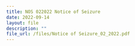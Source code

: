 ```yaml
---
title: NOS 022022 Notice of Seizure
date: 2022-09-14
layout: file
description: ""
file_url: /files/Notice of Seizure_02_2022.pdf
---
```



